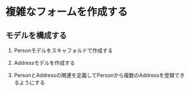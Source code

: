 # 複雑なフォームを作成する

## モデルを構成する

1. Personモデルをスキャフォルドで作成する

1. Addressモデルを作成する

1. PersonとAddressの関連を定義してPersonから複数のAddressを登録できるようにする